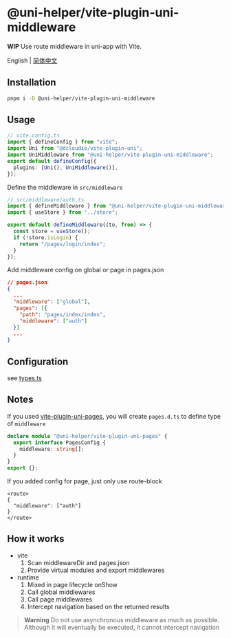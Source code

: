 # @uni-helper/vite-plugin-uni-middleware

**WIP** Use route middleware in uni-app with Vite.

English | [简体中文](./README.zhCN.md)

## Installation

```bash
pnpm i -D @uni-helper/vite-plugin-uni-middleware
```

## Usage

```ts
// vite.config.ts
import { defineConfig } from "vite";
import Uni from "@dcloudio/vite-plugin-uni";
import UniMiddleware from "@uni-helper/vite-plugin-uni-middleware";
export default defineConfig({
  plugins: [Uni(), UniMiddleware()],
});
```

Define the middleware in `src/middleware`

```ts
// src/middleware/auth.ts
import { defineMiddleware } from "@uni-helper/vite-plugin-uni-middleware/runtime";
import { useStore } from "../store";

export default defineMiddleware((to, from) => {
  const store = useStore();
  if (!store.isLogin) {
    return "/pages/login/index";
  }
});
```

Add middleware config on global or page in pages.json

```json
// pages.json
{
  ...
  "middleware": ["global"],
  "pages": [{
    "path": "pages/index/index",
    "middleware": ["auth"]
  }]
  ...
}
```

## Configuration

see [types.ts](./src/types.ts)

## Notes

If you used [vite-plugin-uni-pages](https://github.com/uni-helper/vite-plugin-uni-pages), you will create `pages.d.ts` to define type of `middleware`

```ts
declare module "@uni-helper/vite-plugin-uni-pages" {
  export interface PagesConfig {
    middleware: string[];
  }
}
export {};
```

If you added config for page, just only use route-block

```vue
<route>
{
  "middleware": ["auth"]
}
</route>
```

## How it works

- vite
  1. Scan middlewareDir and pages.json
  2. Provide virtual modules and export middlewares
- runtime
  1. Mixed in page lifecycle onShow
  2. Call global middlewares
  3. Call page middlewares
  4. Intercept navigation based on the returned results

> **Warning**
> Do not use asynchronous middleware as much as possible. Although it will eventually be executed, it cannot intercept navigation
